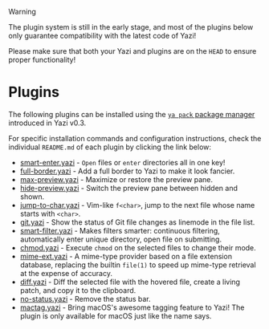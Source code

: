 > [!WARNING]
> The plugin system is still in the early stage, and most of the plugins below only guarantee compatibility with the latest code of Yazi!
>
> Please make sure that both your Yazi and plugins are on the `HEAD` to ensure proper functionality!

# Plugins

The following plugins can be installed using the [`ya pack` package manager](https://yazi-rs.github.io/docs/cli#package-manager) introduced in Yazi v0.3.

For specific installation commands and configuration instructions, check the individual `README.md` of each plugin by clicking the link below:

- [smart-enter.yazi](smart-enter.yazi) - `Open` files or `enter` directories all in one key!
- [full-border.yazi](full-border.yazi) - Add a full border to Yazi to make it look fancier.
- [max-preview.yazi](max-preview.yazi) - Maximize or restore the preview pane.
- [hide-preview.yazi](hide-preview.yazi) - Switch the preview pane between hidden and shown.
- [jump-to-char.yazi](jump-to-char.yazi) - Vim-like `f<char>`, jump to the next file whose name starts with `<char>`.
- [git.yazi](git.yazi) - Show the status of Git file changes as linemode in the file list.
- [smart-filter.yazi](smart-filter.yazi) - Makes filters smarter: continuous filtering, automatically enter unique directory, open file on submitting.
- [chmod.yazi](chmod.yazi) - Execute `chmod` on the selected files to change their mode.
- [mime-ext.yazi](mime-ext.yazi) - A mime-type provider based on a file extension database, replacing the builtin `file(1)` to speed up mime-type retrieval at the expense of accuracy.
- [diff.yazi](diff.yazi) - Diff the selected file with the hovered file, create a living patch, and copy it to the clipboard.
- [no-status.yazi](no-status.yazi) - Remove the status bar.
- [mactag.yazi](mactag.yazi) - Bring macOS's awesome tagging feature to Yazi! The plugin is only available for macOS just like the name says.
